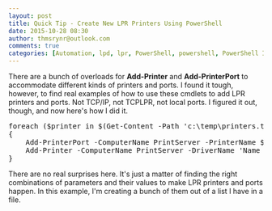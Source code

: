 ```yaml
---
layout: post
title: Quick Tip - Create New LPR Printers Using PowerShell
date: 2015-10-28 08:30
author: thmsrynr@outlook.com
comments: true
categories: [Automation, lpd, lpr, PowerShell, powershell, PowerShell ISE, powershell ise, print, remote admin]
---
```

There are a bunch of overloads for <strong>Add-Printer</strong> and <strong>Add-PrinterPort</strong> to accommodate different kinds of printers and ports. I found it tough, however, to find real examples of how to use these cmdlets to add LPR printers and ports. Not TCP/IP, not TCPLPR, not local ports. I figured it out, though, and now here's how I did it.

<pre class="lang:ps decode:true ">foreach ($printer in $(Get-Content -Path 'c:\temp\printers.txt')
{
    Add-PrinterPort -ComputerName PrintServer -PrinterName $printer -HostName 'PrinterHostName'
    Add-Printer -ComputerName PrintServer -DriverName 'Name Of Your Driver' -PortName "PrinterHostName:$printer" -Name $printer
}</pre>

There are no real surprises here. It's just a matter of finding the right combinations of parameters and their values to make LPR printers and ports happen. In this example, I'm creating a bunch of them out of a list I have in a file.
